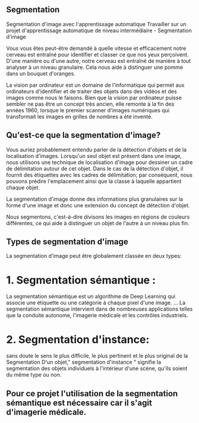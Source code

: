 ## Segmentation

Segmentation d'image avec l'apprentissage automatique
Travailler sur un projet d'apprentissage automatique de niveau intermédiaire - Segmentation d'image

Vous vous êtes peut-être demandé à quelle vitesse et efficacement notre cerveau est entraîné pour identifier et classer ce que nos yeux perçoivent. D'une manière ou d'une autre, notre cerveau est entraîné de manière à tout analyser à un niveau granulaire. Cela nous aide à distinguer une pomme dans un bouquet d'oranges.

La vision par ordinateur est un domaine de l'informatique qui permet aux ordinateurs d'identifier et de traiter des objets dans des vidéos et des images comme nous le faisons. Bien que la vision par ordinateur puisse sembler ne pas être un concept très ancien, elle remonte à la fin des années 1960, lorsque le premier scanner d'images numériques qui transformait les images en grilles de nombres a été inventé.

## Qu'est-ce que la segmentation d'image?
Vous auriez probablement entendu parler de la détection d'objets et de la localisation d'images. Lorsqu'un seul objet est présent dans une image, nous utilisons une technique de localisation d'image pour dessiner un cadre de délimitation autour de cet objet. Dans le cas de la détection d'objet, il fournit des étiquettes avec les cadres de délimitation; par conséquent, nous pouvons prédire l'emplacement ainsi que la classe à laquelle appartient chaque objet.

La segmentation d'image donne des informations plus granulaires sur la forme d'une image et donc une extension du concept de détection d'objet.

Nous segmentons, c'est-à-dire divisons les images en régions de couleurs différentes, ce qui aide à distinguer un objet de l'autre à un niveau plus fin.

## Types de segmentation d'image
La segmentation d'image peut être globalement classée en deux types:


# 1. Segmentation sémantique :
La segmentation sémantique est un algorithme de Deep Learning qui associe une étiquette ou une catégorie à chaque pixel d'une image. ... La segmentation sémantique intervient dans de nombreuses applications telles que la conduite autonome, l'imagerie médicale et les contrôles industriels.


# 2. Segmentation d'instance:
sans doute le sens le plus difficile, le plus pertinent et le plus original de la Segmentation D'un objet," segmentation d'instance " signifie la segmentation des objets individuels à l'intérieur d'une scène, qu'ils soient du même type ou non.

## Pour ce projet l'utilisation  de la segmentation sémantique est nécessaire car il s'agit d'imagerie médicale.

